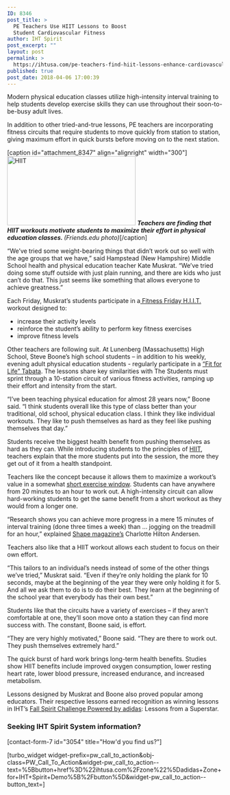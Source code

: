 ```yaml
---
ID: 8346
post_title: >
  PE Teachers Use HIIT Lessons to Boost
  Student Cardiovascular Fitness
author: IHT Spirit
post_excerpt: ""
layout: post
permalink: >
  https://ihtusa.com/pe-teachers-find-hiit-lessons-enhance-cardiovascular-fitness-for-students/
published: true
post_date: 2018-04-06 17:00:39
---
```

<span style="font-weight: 400;">Modern physical education classes utilize high-intensity interval training to help students develop exercise skills they can use throughout their soon-to-be-busy adult lives.</span>

<span style="font-weight: 400;">In addition to other tried-and-true lessons, PE teachers are incorporating fitness circuits that require students to move quickly from station to station, giving maximum effort in quick bursts before moving on to the next station.  </span><!--more-->

[caption id="attachment_8347" align="alignright" width="300"]<a href="https://ihtusa.com/wp-content/uploads/2018/04/CBASE-health-physical-education-1.jpg"><img class="size-medium wp-image-8347" src="https://ihtusa.com/wp-content/uploads/2018/04/CBASE-health-physical-education-1-300x161.jpg" alt="HIIT" width="300" height="161" /></a> <em><strong>Teachers are finding that HIIT workouts motivate students to maximize their effort in physical education classes. </strong>(Friends.edu photo)</em>[/caption]

<span style="font-weight: 400;">“We’ve tried some weight-bearing things that didn’t work out so well with the age groups that we have,” said Hampstead (New Hampshire) Middle School health and physical education teacher Kate Muskrat. “We’ve tried doing some stuff outside with just plain running, and there are kids who just can’t do that. This just seems like something that allows everyone to achieve greatness.”</span>

<span style="font-weight: 400;">Each Friday, Muskrat’s students participate in a</span><a href="https://ihtusa.com/fitness-friday-pe-lesson-helps-students-develop-hiit-training-skills/"><span style="font-weight: 400;"> Fitness Friday H.I.I.T.</span></a><span style="font-weight: 400;"> workout designed to:</span>
<ul>
 	<li style="font-weight: 400;"><span style="font-weight: 400;">increase their activity levels</span></li>
 	<li style="font-weight: 400;"><span style="font-weight: 400;">reinforce the student’s ability to perform key fitness exercises</span></li>
 	<li style="font-weight: 400;"><span style="font-weight: 400;">improve fitness levels</span></li>
</ul>
<span style="font-weight: 400;">Other teachers are following suit. At Lunenberg (Massachusetts) High School, Steve Boone’s high school students – in addition to his weekly, evening adult physical education students - regularly participate in a </span><a href="https://ihtusa.com/fit-life-utilizes-hiit-principles-in-physical-education/"><span style="font-weight: 400;">“Fit for Life” Tabata</span></a><span style="font-weight: 400;">. The lessons share key similarities with The Students must sprint through a 10-station circuit of various fitness activities, ramping up their effort and intensity from the start. </span>

<span style="font-weight: 400;">“I’ve been teaching physical education for almost 28 years now,” Boone said. “I think students overall like this type of class better than your traditional, old school, physical education class. I think they like individual workouts. They like to push themselves as hard as they feel like pushing themselves that day.”</span>

<span style="font-weight: 400;">Students receive the biggest health benefit from pushing themselves as hard as they can. While introducing students to the principles of <a href="http://popl.ink/m8Pfqu">HIIT</a>, teachers explain that the more students put into the session, the more they get out of it from a health standpoint. </span>

<span style="font-weight: 400;">Teachers like the concept because it allows them to maximize a workout’s value in a somewhat <a href="https://ihtusa.com/hiit-principles-students-see-long-term-gains-short-p-e-classes/">short exercise window</a>. Students can have anywhere from 20 minutes to an hour to work out. A high-intensity circuit can allow hard-working students to get the same benefit from a short workout as they would from a longer one.</span>

<span style="font-weight: 400;">“Research shows you can achieve more progress in a mere 15 minutes of interval training (done three times a week) than … jogging on the treadmill for an hour,” explained <a href="https://www.shape.com/fitness/workouts/8-benefits-high-intensity-interval-training-hiit" target="_blank" rel="nofollow noopener">Shape magazine’s</a> Charlotte Hilton Andersen.</span>

<span style="font-weight: 400;">Teachers also like that a HIIT workout allows each student to focus on their own effort.</span>

<span style="font-weight: 400;">“This tailors to an individual’s needs instead of some of the other things we’ve tried,” Muskrat said. “Even if they’re only holding the plank for 10 seconds, maybe at the beginning of the year they were only holding it for 5. And all we ask them to do is to do their best. They learn at the beginning of the school year that everybody has their own best.”</span>

<span style="font-weight: 400;">Students like that the circuits have a variety of exercises – if they aren’t comfortable at one, they’ll soon move onto a station they can find more success with. The constant, Boone said, is effort.</span>

<span style="font-weight: 400;">“They are very highly motivated,” Boone said. “They are there to work out. They push themselves extremely hard.”</span>

<span style="font-weight: 400;">The quick burst of hard work brings long-term health benefits. Studies show HIIT benefits include improved oxygen consumption, lower resting heart rate, lower blood pressure, increased endurance, and increased metabolism.</span>

<span style="font-weight: 400;">Lessons designed by Muskrat and Boone also proved popular among educators. Their respective lessons earned recognition as winning lessons in IHT’s </span><a href="https://ihtusa.com/adidas-challenge-winners-2/"><span style="font-weight: 400;">Fall Spirit Challenge Powered by adidas</span></a><span style="font-weight: 400;">: Lessons from a Superstar.</span>
<h3><strong>Seeking IHT Spirit System information?</strong></h3>
[contact-form-7 id="3054" title="How'd you find us?"]

[turbo_widget widget-prefix=pw_call_to_action&obj-class=PW_Call_To_Action&widget-pw_call_to_action--text=%5Bbutton+href%3D%22ihtusa.com%2Fzone%22%5Dadidas+Zone+for+IHT+Spirit+Demo%5B%2Fbutton%5D&widget-pw_call_to_action--button_text=]